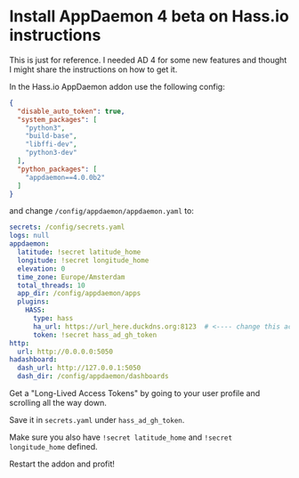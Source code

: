 # Install AppDaemon 4 beta on Hass.io instructions

This is just for reference. I needed AD 4 for some new features and thought I might share the instructions on how to get it.

In the Hass.io AppDaemon addon use the following config:
```json
{
  "disable_auto_token": true,
  "system_packages": [
    "python3",
    "build-base",
    "libffi-dev",
    "python3-dev"
  ],
  "python_packages": [
    "appdaemon==4.0.0b2"
  ]
}
```
and change `/config/appdaemon/appdaemon.yaml` to:
```yaml
secrets: /config/secrets.yaml
logs: null
appdaemon:
  latitude: !secret latitude_home
  longitude: !secret longitude_home
  elevation: 0
  time_zone: Europe/Amsterdam
  total_threads: 10
  app_dir: /config/appdaemon/apps
  plugins:
    HASS:
      type: hass
      ha_url: https://url_here.duckdns.org:8123  # <---- change this accordingly
      token: !secret hass_ad_gh_token
http:
  url: http://0.0.0.0:5050
hadashboard:
  dash_url: http://127.0.0.1:5050
  dash_dir: /config/appdaemon/dashboards
```

Get a "Long-Lived Access Tokens" by going to your user profile and scrolling all the way down.

Save it in `secrets.yaml` under `hass_ad_gh_token`.

Make sure you also have `!secret latitude_home` and `!secret longitude_home` defined.

Restart the addon and profit!
